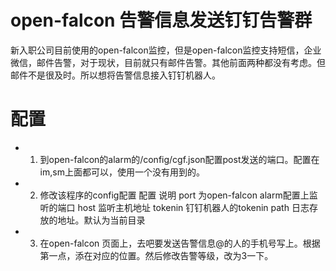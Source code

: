 open-falcon 告警信息发送钉钉告警群
===
新入职公司目前使用的open-falcon监控，但是open-falcon监控支持短信，企业微信，邮件告警，对于现状，目前就只有邮件告警。其他前面两种都没有考虑。但邮件不是很及时。所以想将告警信息接入钉钉机器人。
# 配置
* 1. 到open-falcon的alarm的/config/cgf.json配置post发送的端口。配置在im,sm上面都可以，使用一个没有用到的。
* 2. 修改该程序的config配置
配置	说明
port	为open-falcon alarm配置上监听的端口
host	监听主机地址
tokenin	钉钉机器人的tokenin
path	日志存放的地址。默认为当前目录

* 3. 在open-falcon 页面上，去吧要发送告警信息@的人的手机号写上。根据第一点，添在对应的位置。然后修改告警等级，改为3一下。

